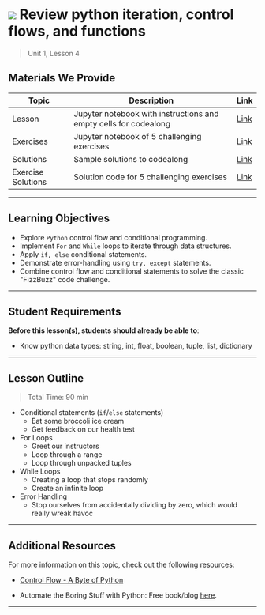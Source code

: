 <!--
Questions? Comments? Complaints?: 
1. Log an issue to this repo to alert us of a problem.
2. Suggest an edit yourself by forking this repo, making edits, and submitting a pull request with your changes back to our master branch.
3. Reach out to the data team on Slack and share your thoughts!
-->

# ![](https://ga-dash.s3.amazonaws.com/production/assets/logo-9f88ae6c9c3871690e33280fcf557f33.png) Review python iteration, control flows, and functions

> Unit 1, Lesson 4

<!--- Unit and Lesson or sequence information. This template is an instructor-facing description of lesson contents. Students who fork these repos may also be able to view. --->


## Materials We Provide

<!--- This section is a table of contents for the lesson. The table structure breaks down typical lesson resources into types, distinguishing between lesson notebooks and other supporting materials. Note that the table below demonstrates the total possible range of materials; most lessons won't require all of the categories below. Also note that every item in the repo should get its own line and link, like the example shown for data. --->

| Topic | Description | Link |
| --- | --- | --- |
| Lesson | Jupyter notebook with instructions and empty cells for codealong | [Link](./iteration-control-flow-starter-code.ipynb)|
| Exercises | Jupyter notebook of 5 challenging exercises | [Link](./exercises.ipynb)
| Solutions | Sample solutions to codealong | [Link](./solution-code/iteration-control-flow-solution-code.ipynb)|
| Exercise Solutions | Solution code for 5 challenging exercises | [Link](./exercises-solutions.ipynb)

---

## Learning Objectives

<!--- This section lists the learning objectives of the lesson. For information on how to write clear learning objectives, see: http://ii.library.jhu.edu/2016/07/20/writing-effective-learning-objectives/ --->

- Explore `Python` control flow and conditional programming.
- Implement `For` and `While` loops to iterate through data structures.
- Apply `if, else` conditional statements.
- Demonstrate error-handling using `try, except` statements.
- Combine control flow and conditional statements to solve the classic "FizzBuzz" code challenge.

---

## Student Requirements

<!--- This section explains the relevant prerequisites; in other words, what do students need to know to be able to benefit and perform the tasks required in this lesson? This includes lists of skills or prior learning objectives --->

**Before this lesson(s), students should already be able to**:

- Know python data types: string, int, float, boolean, tuple, list, dictionary

---

## Lesson Outline

<!--- This section outlines the lesson plan with relevant sections and subsections, providing both the total time required as well as suggestions for timing in each subsection --->

> Total Time: 90 min

- Conditional statements (`if`/`else` statements)
    - Eat some broccoli ice cream
    - Get feedback on our health test
- For Loops
    - Greet our instructors
    - Loop through a range
    - Loop through unpacked tuples
- While Loops
    - Creating a loop that stops randomly
    - Create an infinite loop
- Error Handling
    - Stop ourselves from accidentally dividing by zero, which would really wreak havoc

---

## Additional Resources

<!--- This section lists useful reference materials that can inform, extend, or deepen a student's understanding of the material. While this may seem like a "nice to have" feature, we normally see a range of advanced and remedial students in our classes. Curating these resources allows us to provide targeted materials and suggestions that instructors can use to support different student needs. --->

For more information on this topic, check out the following resources:

- [Control Flow - A Byte of Python](https://python.swaroopch.com/control_flow.html)
* Automate the Boring Stuff with Python: Free book/blog [here](https://automatetheboringstuff.com).

---
